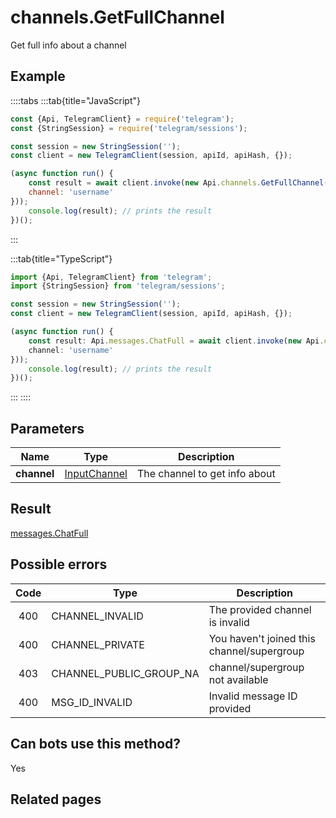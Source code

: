 # channels.GetFullChannel

Get full info about a channel



## Example

::::tabs
:::tab{title="JavaScript"}
```js
const {Api, TelegramClient} = require('telegram');
const {StringSession} = require('telegram/sessions');

const session = new StringSession('');
const client = new TelegramClient(session, apiId, apiHash, {});

(async function run() {
    const result = await client.invoke(new Api.channels.GetFullChannel({
    channel: 'username'
}));
    console.log(result); // prints the result
})();
```
:::

:::tab{title="TypeScript"}
```ts
import {Api, TelegramClient} from 'telegram';
import {StringSession} from 'telegram/sessions';

const session = new StringSession('');
const client = new TelegramClient(session, apiId, apiHash, {});

(async function run() {
    const result: Api.messages.ChatFull = await client.invoke(new Api.channels.GetFullChannel({
    channel: 'username'
}));
    console.log(result); // prints the result
})();
```
:::
::::



## Parameters

| Name | Type | Description |
| :--: | ---- | ----------- |
| **channel** | [InputChannel](https://core.telegram.org/type/InputChannel) | The channel to get info about 


## Result

[messages.ChatFull](https://core.telegram.org/type/messages.ChatFull)



## Possible errors

| Code | Type | Description |
| :--: | ---- | ----------- |
| 400 | CHANNEL\_INVALID | The provided channel is invalid 
| 400 | CHANNEL\_PRIVATE | You haven't joined this channel/supergroup 
| 403 | CHANNEL\_PUBLIC\_GROUP\_NA | channel/supergroup not available 
| 400 | MSG\_ID\_INVALID | Invalid message ID provided 


## Can bots use this method?

Yes

## Related pages


